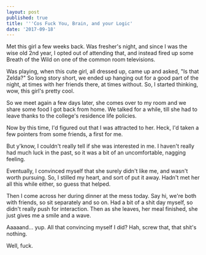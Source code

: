 ```yaml
---
layout: post
published: true
title: '''Cos Fuck You, Brain, and your Logic'
date: '2017-09-18'
---
```

Met this girl a few weeks back. Was fresher's night, and since I was the wise old 2nd year, I opted out of attending that, and instead fired up some Breath of the Wild on one of the common room televisions.

Was playing, when this cute girl, all dressed up, came up and asked, "Is that Zelda?" So long story short, we ended up hanging out for a good part of the night, at times with her friends there, at times without. So, I started thinking, wow, this girl's pretty cool. 

So we meet again a few days later, she comes over to my room and we share some food I got back from home. We talked for a while, till she had to leave thanks to the college's residence life policies.

Now by this time, I'd figured out that I was attracted to her. Heck, I'd taken a few pointers from some friends, a first for me.

But y'know, I couldn't really tell if she was interested in me. I haven't really had much luck in the past, so it was a bit of an uncomfortable, nagging feeling.

Eventually, I convinced myself that she surely didn't like me, and wasn't worth pursuing. So, I stilled my heart, and sort of put it away. Hadn't met her all this while either, so guess that helped.

Then I come across her during dinner at the mess today. Say hi, we're both with friends, so sit separately and so on. Had a bit of a shit day myself, so didn't really push for interaction. Then as she leaves, her meal finished, she just gives me a smile and a wave.

Aaaaand... yup. All that convincing myself I did? Hah, screw that, that shit's nothing.

Well, fuck.
